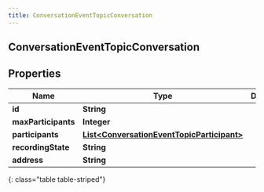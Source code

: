 ```yaml
---
title: ConversationEventTopicConversation
---
```

## ConversationEventTopicConversation


## Properties

| Name | Type | Description | Notes |
| ------------ | ------------- | ------------- | ------------- |
| **id** | **String** |  |  [optional] |
| **maxParticipants** | **Integer** |  |  [optional] |
| **participants** | [**List&lt;ConversationEventTopicParticipant&gt;**](ConversationEventTopicParticipant.html) |  |  [optional] |
| **recordingState** | **String** |  |  [optional] |
| **address** | **String** |  |  [optional] |
{: class="table table-striped"}



